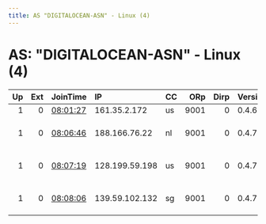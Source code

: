 ```yaml
---
title: AS "DIGITALOCEAN-ASN" - Linux (4)
---
```


# AS: "DIGITALOCEAN-ASN" - Linux (4)

|   Up |   Ext | JoinTime                                                                                              | IP             | CC   |   ORp |   Dirp | Version   | Contact                   | Nickname   |   eFamMembers |
|-----:|------:|:------------------------------------------------------------------------------------------------------|:---------------|:-----|------:|-------:|:----------|:--------------------------|:-----------|--------------:|
|    1 |     0 | [08:01:27](https://nusenu.github.io/OrNetStats/w/relay/99669EB716895BDBB2BF47A1FABDFBFFEB1E6DC3.html) | 161.35.2.172   | us   |  9001 |      0 | 0.4.6.10  | None                      | Unnamed    |             1 |
|    1 |     0 | [08:06:46](https://nusenu.github.io/OrNetStats/w/relay/ACF8B079C05A313A5120D564DEAEFF2D753B1916.html) | 188.166.76.22  | nl   |  9001 |      0 | 0.4.7.7   | Random Person nobody@tor. | eggu       |             1 |
|    1 |     0 | [08:07:19](https://nusenu.github.io/OrNetStats/w/relay/89B0A69FB861212F55D5FAF5378BE629D42B4CE4.html) | 128.199.59.198 | us   |  9001 |      0 | 0.4.7.7   | Random Person nobody@tor. | eggu       |             1 |
|    1 |     0 | [08:08:06](https://nusenu.github.io/OrNetStats/w/relay/EDB4E36FD9150D5F7DA9B579C25B93C8761C2800.html) | 139.59.102.132 | sg   |  9001 |      0 | 0.4.7.7   | Random Person nobody@tor. | eggu       |             1 |
